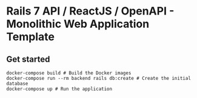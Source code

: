 # Rails 7 API / ReactJS / OpenAPI - Monolithic Web Application Template

## Get started

```
docker-compose build # Build the Docker images
docker-compose run --rm backend rails db:create # Create the initial database 
docker-compose up # Run the application
```

